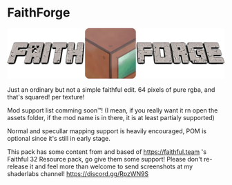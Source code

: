 # FaithForge 
<p align="center">
  <img src="github.png">
</p>
Just an ordinary but not a simple faithful edit. 64 pixels of pure rgba, and that's squared! per texture!

Mod support list comming soon™!     (I mean, if you really want it rn open the assets folder, if the mod name is in there, it is at least partialy supported)

Normal and specullar mapping support is heavily encouraged, POM is optional since it's still in early stage.

This pack has some content from and based of https://faithful.team 's Faithful 32 Resource pack, go give them some support!
Please don't re-release it and feel more than welcome to send screenshots at my shaderlabs channel! https://discord.gg/RpzWN9S
